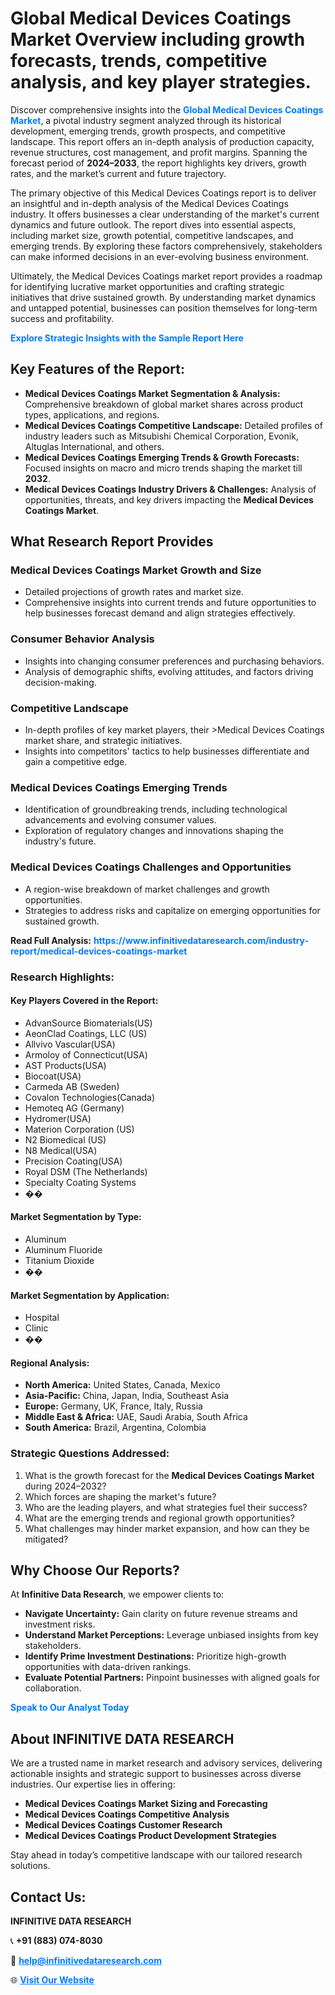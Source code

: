 <h1>Global Medical Devices Coatings Market Overview including growth forecasts, trends, competitive analysis, and key player strategies.</h1>
<p>
Discover comprehensive insights into the 
<a href="https://www.infinitivedataresearch.com/industry-report/medical-devices-coatings-market" rel="dofollow" style="color: #007BFF; text-decoration: none;"><strong>Global Medical Devices Coatings Market</strong></a>, a pivotal industry segment analyzed through its historical development, emerging trends, growth prospects, and competitive landscape. This report offers an in-depth analysis of production capacity, revenue structures, cost management, and profit margins. Spanning the forecast period of <strong>2024–2033</strong>, the report highlights key drivers, growth rates, and the market’s current and future trajectory.
</p>
<p>
The primary objective of this Medical Devices Coatings report is to deliver an insightful and in-depth analysis of the Medical Devices Coatings industry. It offers businesses a clear understanding of the market's current dynamics and future outlook. The report dives into essential aspects, including market size, growth potential, competitive landscapes, and emerging trends. By exploring these factors comprehensively, stakeholders can make informed decisions in an ever-evolving business environment.
</p>
<p>
Ultimately, the Medical Devices Coatings market report provides a roadmap for identifying lucrative market opportunities and crafting strategic initiatives that drive sustained growth. By understanding market dynamics and untapped potential, businesses can position themselves for long-term success and profitability.
</p>
<p>
<a href="https://www.infinitivedataresearch.com/request-sample/reportId=107982" style="color: #007BFF; text-decoration: none;"><strong>Explore Strategic Insights with the Sample Report Here</strong></a>
</p>

<h2>Key Features of the Report:</h2>
<ul>
<li><strong>Medical Devices Coatings Market Segmentation & Analysis:</strong> Comprehensive breakdown of global market shares across product types, applications, and regions.</li>
<li><strong>Medical Devices Coatings Competitive Landscape:</strong> Detailed profiles of industry leaders such as Mitsubishi Chemical Corporation, Evonik, Altuglas International, and others.</li>
<li><strong>Medical Devices Coatings Emerging Trends & Growth Forecasts:</strong> Focused insights on macro and micro trends shaping the market till <strong>2032</strong>.</li>
<li><strong>Medical Devices Coatings Industry Drivers & Challenges:</strong> Analysis of opportunities, threats, and key drivers impacting the <strong>Medical Devices Coatings Market</strong>.</li>
</ul>

<h2>What Research Report Provides</h2>
<h3>Medical Devices Coatings Market Growth and Size</h3>
<ul>
<li>Detailed projections of growth rates and market size.</li>
<li>Comprehensive insights into current trends and future opportunities to help businesses forecast demand and align strategies effectively.</li>
</ul>

<h3>Consumer Behavior Analysis</h3>
<ul>
<li>Insights into changing consumer preferences and purchasing behaviors.</li>
<li>Analysis of demographic shifts, evolving attitudes, and factors driving decision-making.</li>
</ul>

<h3>Competitive Landscape</h3>
<ul>
<li>In-depth profiles of key market players, their >Medical Devices Coatings market share, and strategic initiatives.</li>
<li>Insights into competitors' tactics to help businesses differentiate and gain a competitive edge.</li>
</ul>

<h3>Medical Devices Coatings Emerging Trends</h3>
<ul>
<li>Identification of groundbreaking trends, including technological advancements and evolving consumer values.</li>
<li>Exploration of regulatory changes and innovations shaping the industry's future.</li>
</ul>

<h3>Medical Devices Coatings Challenges and Opportunities</h3>
<ul>
<li>A region-wise breakdown of market challenges and growth opportunities.</li>
<li>Strategies to address risks and capitalize on emerging opportunities for sustained growth.</li>
</ul>
<p><strong>Read Full Analysis:</strong> <a href="https://www.infinitivedataresearch.com/industry-report/medical-devices-coatings-market" rel="dofollow" style="color: #007BFF; text-decoration: none;"><strong>https://www.infinitivedataresearch.com/industry-report/medical-devices-coatings-market</strong></a></p>
<h3>Research Highlights:</h3>
<h4>Key Players Covered in the Report:</h4>
<ul><li>AdvanSource Biomaterials(US)</li><li>AeonClad Coatings, LLC (US)</li><li>Allvivo Vascular(USA)</li><li>Armoloy of Connecticut(USA)</li><li>AST Products(USA)</li><li>Biocoat(USA)</li><li>Carmeda AB (Sweden)</li><li>Covalon Technologies(Canada)</li><li>Hemoteq AG (Germany)</li><li>Hydromer(USA)</li><li>Materion Corporation (US)</li><li>N2 Biomedical (US)</li><li>N8 Medical(USA)</li><li>Precision Coating(USA)</li><li>Royal DSM (The Netherlands)</li><li>Specialty Coating Systems</li><li>��</li></ul>
<h4>Market Segmentation by Type:</h4>
<ul><li>Aluminum</li><li>Aluminum Fluoride</li><li>Titanium Dioxide</li><li>��</li></ul>
<h4>Market Segmentation by Application:</h4>
<ul><li>Hospital</li><li>Clinic</li><li>��</li></ul>

<h4>Regional Analysis:</h4>
<ul>
<li><strong>North America:</strong> United States, Canada, Mexico</li>
<li><strong>Asia-Pacific:</strong> China, Japan, India, Southeast Asia</li>
<li><strong>Europe:</strong> Germany, UK, France, Italy, Russia</li>
<li><strong>Middle East & Africa:</strong> UAE, Saudi Arabia, South Africa</li>
<li><strong>South America:</strong> Brazil, Argentina, Colombia</li>
</ul>

<h3>Strategic Questions Addressed:</h3>
<ol>
<li>What is the growth forecast for the <strong>Medical Devices Coatings Market</strong> during 2024–2032?</li>
<li>Which forces are shaping the market's future?</li>
<li>Who are the leading players, and what strategies fuel their success?</li>
<li>What are the emerging trends and regional growth opportunities?</li>
<li>What challenges may hinder market expansion, and how can they be mitigated?</li>
</ol>

<h2>Why Choose Our Reports?</h2>
<p>At <strong>Infinitive Data Research</strong>, we empower clients to:</p>
<ul>
<li><strong>Navigate Uncertainty:</strong> Gain clarity on future revenue streams and investment risks.</li>
<li><strong>Understand Market Perceptions:</strong> Leverage unbiased insights from key stakeholders.</li>
<li><strong>Identify Prime Investment Destinations:</strong> Prioritize high-growth opportunities with data-driven rankings.</li>
<li><strong>Evaluate Potential Partners:</strong> Pinpoint businesses with aligned goals for collaboration.</li>
</ul>
<p><a href="https://www.infinitivedataresearch.com/industry-report/medical-devices-coatings-market" rel="dofollow" style="color: #007BFF; text-decoration: none;"><strong>Speak to Our Analyst Today</strong></a></p>

<h2>About INFINITIVE DATA RESEARCH</h2>
<p>We are a trusted name in market research and advisory services, delivering actionable insights and strategic support to businesses across diverse industries. Our expertise lies in offering:</p>
<ul>
<li><strong>Medical Devices Coatings Market Sizing and Forecasting</strong></li>
<li><strong>Medical Devices Coatings Competitive Analysis</strong></li>
<li><strong>Medical Devices Coatings Customer Research</strong></li>
<li><strong>Medical Devices Coatings Product Development Strategies</strong></li>
</ul>
<p>Stay ahead in today’s competitive landscape with our tailored research solutions.</p>

<h2>Contact Us:</h2>
<p><strong>INFINITIVE DATA RESEARCH</strong></p>
<p>📞 <strong>+91 (883) 074-8030</strong></p>
<p>📧 <strong><a href="mailto:help@infinitivedataresearch.com" style="color: #007BFF;">help@infinitivedataresearch.com</a></strong></p>
<p>🌐 <strong><a href="https://www.infinitivedataresearch.com" rel="dofollow" style="color: #007BFF;">Visit Our Website</a></strong></p>